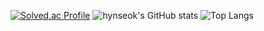 [![Solved.ac Profile](http://mazassumnida.wtf/api/generate_badge?boj=hynseok)](https://solved.ac/hynseok)
![hynseok's GitHub stats](https://github-readme-stats.vercel.app/api?username=hynseok&show_icons=true&theme=dark) 
![Top Langs](https://github-readme-stats.vercel.app/api/top-langs/?username=hynseok&layout=compact&theme=dark)
<!--
**hynseok/hynseok** is a ✨ _special_ ✨ repository because its `README.md` (this file) appears on your GitHub profile.

Here are some ideas to get you started:

- 🔭 I’m currently working on ...
- 🌱 I’m currently learning ...
- 👯 I’m looking to collaborate on ...
- 🤔 I’m looking for help with ...
- 💬 Ask me about ...
- 📫 How to reach me: ...
- 😄 Pronouns: ...
- ⚡ Fun fact: ...
-->

